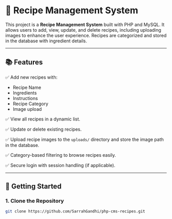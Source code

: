 # 🍲 Recipe Management System

This project is a **Recipe Management System** built with PHP and MySQL. It allows users to add, view, update, and delete recipes, including uploading images to enhance the user experience. Recipes are categorized and stored in the database with ingredient details.

---

## 📚 Features

✅ Add new recipes with:

- Recipe Name
- Ingredients
- Instructions
- Recipe Category
- Image upload

✅ View all recipes in a dynamic list.

✅ Update or delete existing recipes.

✅ Upload recipe images to the `uploads/` directory and store the image path in the database.

✅ Category-based filtering to browse recipes easily.

✅ Secure login with session handling (if applicable).

---

## 🚀 Getting Started

### 1. Clone the Repository

```bash
git clone https://github.com/SarrahGandhi/php-cms-recipes.git
```
